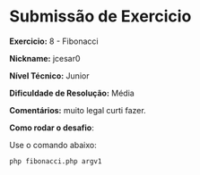# Submissão de Exercicio

**Exercicio:** 8 - Fibonacci

**Nickname:** jcesar0

**Nível Técnico:** Junior

**Dificuldade de Resolução:** Média

**Comentários:** muito legal curti fazer.

**Como rodar o desafio**: 

Use o comando abaixo: 
```bash
php fibonacci.php argv1 
```